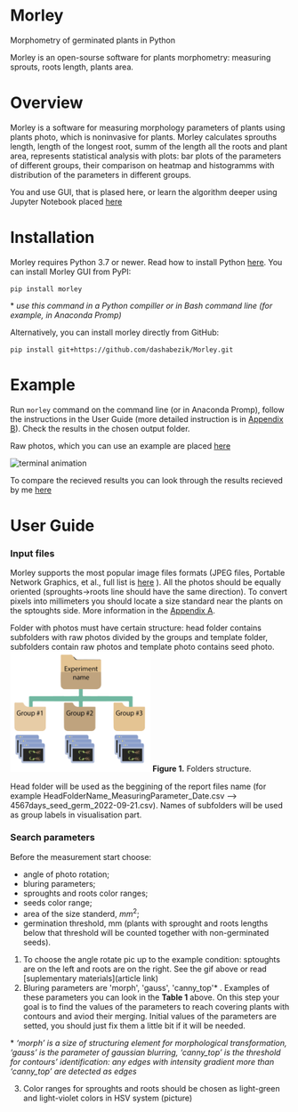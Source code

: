 # Morley

Morphometry of germinated plants in Python

Morley is an open-sourse software for plants morphometry: measuring sprouts, roots length, plants area.

# Overview

Morley is a software for measuring morphology parameters of plants using plants photo, which is noninvasive for plants. Morley calculates sprouths length, length of the longest root, summ of the length all the roots and plant area, represents statistical analysis with plots: bar plots of the parameters of different groups, their comparison on heatmap and histogramms with distribution of the parameters in different groups.

You and use GUI, that is plased here, or learn the algorithm deeper using Jupyter Notebook placed [here](https://github.com/dashabezik/plants)

# Installation

Morley requires Python 3.7 or newer. Read how to install Python [here](). You can install Morley GUI from PyPI:
```
pip install morley
```
\* *use this command in a Python compiller or in Bash command line (for example, in Anaconda Promp)*

Alternatively, you can install morley directly from GitHub:

```
pip install git+https://github.com/dashabezik/Morley.git
```

# Example

Run ``` morley ``` command on the command line (or in Anaconda Promp), follow the instructions in the User Guide (more detailed instruction is in [Appendix B]()). Check the results in the chosen output folder. 

Raw photos, which you can use an example are placed [here](https://github.com/dashabezik/plants)

![terminal animation](img/morley_launch.gif)

To compare the recieved results you can look through the results recieved by me [here](https://github.com/dashabezik/plants)

# User Guide
### Input files

Morley supports the most popular image files formats (JPEG files, Portable Network Graphics, et al., full list is [here](https://docs.opencv.org/3.4/d4/da8/group__imgcodecs.html#ga288b8b3da0892bd651fce07b3bbd3a56) ).
All the photos should be equally oriented (sproughts->roots line should have the same direction).
To convert pixels into millimeters you should locate a size standard near the plants on the sptoughts side. More information in the [Appendix A](https://github.com/dashabezik/Morley/blob/main/img/appendix_a.md).

Folder with photos must have certain structure: head folder contains subfolders with raw photos divided by the groups and template folder, subfolders contain raw photos and template photo contains seed photo.
<img src="https://github.com/dashabezik/Morley/blob/main/img/folder_tree_wo_template.png" width=50% height=50%>
 **Figure 1.** Folders structure.

Head folder will be used as the beggining of the report files name (for example HeadFolderName_MeasuringParameter_Date.csv  -->  4567days_seed_germ_2022-09-21.csv). Names of subfolders will be used as group labels in visualisation part. 

### Search parameters

Before the measurement start choose:
* angle of photo rotation;
* bluring parameters;
* sproughts and roots color ranges;
* seeds color range;
* area of the size standerd, $mm^2$;
* germination threshold, mm (plants with sprought and roots lengths below that threshold will be counted together with non-germinated seeds).

1) To choose the angle rotate pic up to the example condition: sptoughts are on the left and roots are on the right. See the gif above or read [suplementary materials](article link)
2) Bluring parameters are 'morph', 'gauss', 'canny_top'* . Examples of these parameters you can look in the **Table 1** above. On this step your goal is to find the values of the parameters to reach covering plants with contours and aviod their merging. Initial values of the parameters are setted, you should just fix them a little bit if it will be needed.

\* *‘morph’ is a size of structuring element for morphological transformation, 
‘gauss’ is the parameter of gaussian blurring, 
‘canny_top’ is the threshold for contours’ identification: any edges with intensity gradient more than ‘canny_top’ are detected as edges*

3) Color ranges for sproughts and roots should be chosen as light-green and light-violet colors in HSV system (picture)













